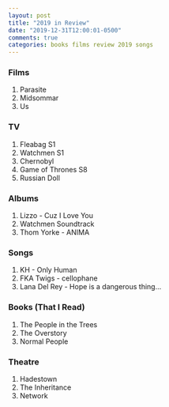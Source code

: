 ```yaml
---
layout: post
title: "2019 in Review"
date: "2019-12-31T12:00:01-0500"
comments: true
categories: books films review 2019 songs
---
```



### Films
1. Parasite
2. Midsommar
3. Us

### TV
1. Fleabag S1
2. Watchmen S1
3. Chernobyl
4. Game of Thrones S8
5. Russian Doll

### Albums
1. Lizzo - Cuz I Love You
2. Watchmen Soundtrack
3. Thom Yorke - ANIMA

### Songs
1. KH - Only Human
2. FKA Twigs - cellophane
3. Lana Del Rey - Hope is a dangerous thing…

### Books (That I Read)
1. The People in the Trees
2. The Overstory
3. Normal People

### Theatre
1. Hadestown
2. The Inheritance
3. Network

